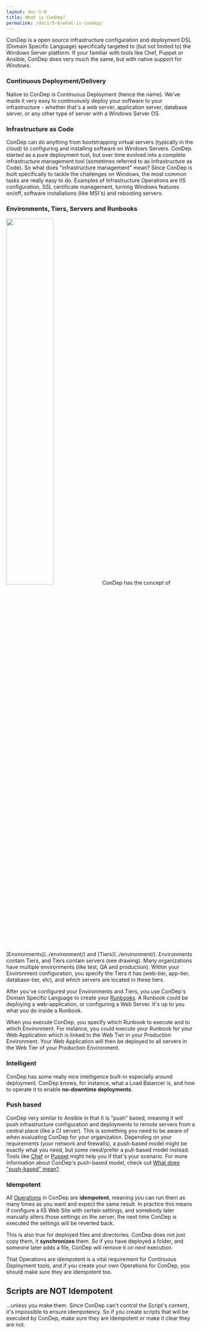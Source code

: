 ```yaml
---
layout: doc-5-0
title: What is ConDep?
permalink: /docs/5-0/what-is-condep/
---
```


ConDep is a open source infrastructure configuration and deployment DSL
(Domain Specific Language) specifically targeted to (but not limited to)
the Windows Server platform. If your familiar with tools like Chef, Puppet or Ansible, ConDep does very much the same, but with native support for Windows.

### Continuous Deployment/Delivery
Native to ConDep is Continuous Deployment (hence the name). We've made it
very easy to continuously deploy your software to your infrastructure -
whether that's a web server, application server, database server, or any other
type of server with a Windows Server OS.

### Infrastructure as Code
ConDep can do anything from bootstrapping virtual servers (typically in the cloud) to configuring and installing software on Windows Servers. ConDep started as a pure deployment tool, but over time evolved into a complete
infrastructure management tool (sometimes referred to as Infrastructure as Code). So what does "infrastructure management" mean? Since ConDep is built specifically to tackle the challenges on Windows, the most common tasks are really easy to do. Examples of Infrastructure Operations are IIS configuration, SSL certificate management, turning Windows features on/off, software installations (like MSI's) and rebooting servers.

### Environments, Tiers, Servers and Runbooks
<img src="../../../images/env_srvs_tiers.svg" class="img-align-right" style="width: 50%">
ConDep has the concept of [Environments](../environment/) and [Tiers](../environment/).
Environments contain Tiers, and Tiers contain servers (see drawing). Many organizations have multiple environments (like test, QA and production). Within your Environment configuration, you specify the Tiers it has (web-tier, app-tier, database-tier, etc), and which servers are located in these tiers.

After you've configured your Environments and Tiers, you use ConDep's Domain Specific Language to create your [Runbooks](../artifacts/). A Runbook could be deploying a web-application, or configuring a Web Server. It's up to you what you do inside a Runbook.

When you execute ConDep, you specify which Runbook to execute and to which Environment. For instance, you could execute your Runbook for your Web Application which is linked to the Web Tier in your Production Environment. Your Web Application will then be deployed to all servers in the Web Tier of your Production Environment.

### Intelligent
ConDep has some really nice intelligence built-in especially around deployment. ConDep knows, for instance, what a Load Balancer is, and how to operate it to enable **no-downtime deployments**.

### Push based
ConDep very similar to Ansible in that it is "push" based, meaning it will push infrastructure configuration and deployments to remote servers from a central place (like a CI server). This is something you need to be aware of when evaluating ConDep for your organization. Depending on your requirements (your network and firewalls), a push-based model might be exactly what you need, but some need/prefer a pull-based model instead. Tools like [Chef](https://www.chef.iopu) or [Puppet](http://puppetlabs.com) might help you if that's your scenario. For more information about ConDep's push-based model, check out [What does "push-based" mean?](/docs/4-0/push-based/).

### Idempotent
All [Operations](/docs/4-0/condep-dsl-operations/) in ConDep are **idempotent**, meaning you can run them as many times as you want and expect the same result. In practice this means if configure a IIS Web Site with certain settings, and somebody later manually alters those settings on the server, the next time ConDep is executed the settings will be reverted back.

This is also true for deployed files and directories. ConDep does not just copy them, it **synchronizes** them. So if you have deployed a folder, and someone later adds a file, ConDep will remove it on next execution.

That Operations are idempotent is a vital requirement for Continuous Deployment tools, and if you create your own Operations for ConDep, you should make sure they are idempotent too.

<div class="note warning">
	<h2>Scripts are NOT Idempotent</h2>
  <p>
	...unless you make them. Since ConDep can't control the Script's content, it's impossible to ensure idempotency. So if you create scripts that will be executed by ConDep, make sure they are Idempotent or make it clear they are not.
	</p>
</div>
